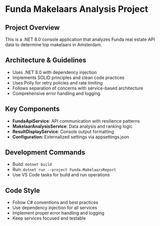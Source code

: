 # Funda Makelaars Analysis Project

## Project Overview
This is a .NET 8.0 console application that analyzes Funda real estate API data to determine top makelaars in Amsterdam.

## Architecture & Guidelines
- Uses .NET 8.0 with dependency injection
- Implements SOLID principles and clean code practices
- Uses Polly for retry policies and rate limiting
- Follows separation of concerns with service-based architecture
- Comprehensive error handling and logging

## Key Components
- **FundaApiService**: API communication with resilience patterns
- **MakelaarAnalysisService**: Data analysis and ranking logic
- **ResultDisplayService**: Console output formatting
- **Configuration**: Externalized settings via appsettings.json

## Development Commands
- Build: `dotnet build`
- Run: `dotnet run --project Funda.MakelaarsReport`
- Use VS Code tasks for build and run operations

## Code Style
- Follow C# conventions and best practices
- Use dependency injection for all services
- Implement proper error handling and logging
- Keep services focused and testable